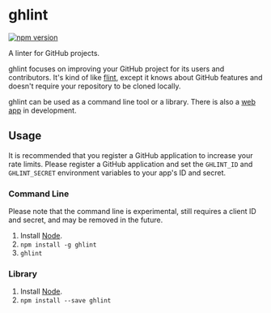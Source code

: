 ghlint
======
[![npm version](https://badge.fury.io/js/ghlint.svg)](http://badge.fury.io/js/ghlint)

A linter for GitHub projects.

ghlint focuses on improving your GitHub project for its users and contributors. It's kind of like [flint](https://github.com/pengwynn/flint), except it knows about GitHub features and doesn't require your repository to be cloned locally.

ghlint can be used as a command line tool or a library. There is also a [web app](https://github.com/nicolasmccurdy/ghlint-web) in development.

Usage
-----
It is recommended that you register a GitHub application to increase your rate limits. Please register a GitHub application and set the `GHLINT_ID` and `GHLINT_SECRET` environment variables to your app's ID and secret.

### Command Line
Please note that the command line is experimental, still requires a client ID and secret, and may be removed in the future.

1. Install [Node](http://nodejs.org/download/).
2. `npm install -g ghlint`
3. `ghlint`

### Library
1. Install [Node](http://nodejs.org/download/).
2. `npm install --save ghlint`
